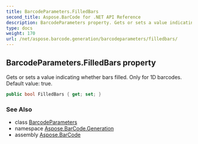 ```yaml
---
title: BarcodeParameters.FilledBars
second_title: Aspose.BarCode for .NET API Reference
description: BarcodeParameters property. Gets or sets a value indicating whether bars filled. Only for 1D barcodes. Default value true
type: docs
weight: 170
url: /net/aspose.barcode.generation/barcodeparameters/filledbars/
---
```

## BarcodeParameters.FilledBars property

Gets or sets a value indicating whether bars filled. Only for 1D barcodes. Default value: true.

```csharp
public bool FilledBars { get; set; }
```

### See Also

* class [BarcodeParameters](../)
* namespace [Aspose.BarCode.Generation](../../../aspose.barcode.generation/)
* assembly [Aspose.BarCode](../../../)


